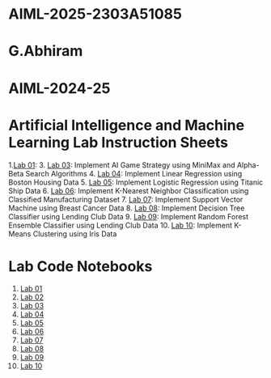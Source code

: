 # AIML-2025-2303A51085
# G.Abhiram
# AIML-2024-25
# Artificial Intelligence and Machine Learning Lab Instruction Sheets
1.[Lab 01](https://github.com/2303A51087/AIML-2025/blob/main/Lab_1_AIML.ipynb):
3. [Lab 03](): Implement AI Game Strategy using MiniMax and Alpha-Beta Search Algorithms
4. [Lab 04](): Implement Linear Regression using Boston Housing Data
5. [Lab 05](): Implement Logistic Regression using Titanic Ship Data
6. [Lab 06](): Implement K-Nearest Neighbor Classification using Classified Manufacturing Dataset
7. [Lab 07](): Implement Support Vector Machine using Breast Cancer Data
8. [Lab 08](): Implement Decision Tree Classifier using Lending Club Data
9. [Lab 09](): Implement Random Forest Ensemble Classifier using Lending Club Data
10. [Lab 10](): Implement K-Means Clustering using Iris Data


# Lab Code Notebooks
1. [Lab 01]()
2. [Lab 02]()
3. [Lab 03]()
4. [Lab 04]()
5. [Lab 05]()
6. [Lab 06]()
7. [Lab 07]()
8. [Lab 08]()
9. [Lab 09]()
10. [Lab 10]()
    
